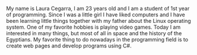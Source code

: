 My name is Laura Cegarra, I am 23 years old and I am a student of 1st year of programming.
Since I was a little girl I have liked computers and I have been learning little things together with my father about the Linux operating system.
One of my favorite hobbies is playing video games.
Today I am interested in many things, but most of all in space and the history of the Egyptians.
My favorite thing to do nowadays in the programming field is to create web pages and develop programs using C#.
